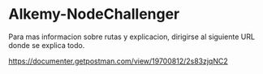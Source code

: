 # Alkemy-NodeChallenger
Para mas informacion sobre rutas y explicacion, dirigirse al siguiente URL donde se explica todo.

https://documenter.getpostman.com/view/19700812/2s83zjqNC2
